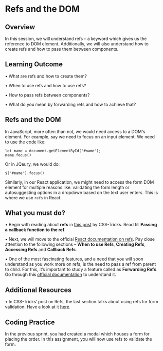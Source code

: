 ﻿# **Refs and the DOM**

## Overview

In this session, we will understand refs – a keyword which gives us the reference to DOM element. Additionally, we will also understand how to create refs and how to pass them between components.

## Learning Outcome

•	What are refs and how to create them?

•	When to use refs and how to use refs?

•	How to pass refs between components?

•	What do you mean by forwarding refs and how to achieve that?

## Refs and the DOM

In JavaScript, more often than not, we would need access to a DOM's element. For example, say we need to focus on an input element. We need to use the code like:

```
let name = document.getElementById('#name');
name.focus()
```
Or in JQeury, we would do:

``` 
$("#name").focus()
```

Similarly, in our React application, we might need to access the form DOM element for multiple reasons like: validating the form length or autosuggesting options in a dropdown based on the text user enters. This is where we use ```refs``` in React.

## What you must do?

•	Begin with reading about **refs** in [this post](https://css-tricks.com/working-with-refs-in-react/) by CSS-Tricks. Read till **Passing a callback function to the ref**.

•	Next, we will move to the official [React documentation on refs](https://reactjs.org/docs/refs-and-the-dom.html). Pay close attention to the following sections – **When to use Refs**, **Creating Refs**, **Accessing Refs** and **Callback Refs**. 

•	One of the most fascinating features, and a need that you will soon understand as you work more on refs, is the need to pass a ref from parent to child. For this, it’s important to study a feature called as **Forwarding Refs**. Go through this [official documentation](https://reactjs.org/docs/forwarding-refs.html) to understand it.


## Additional Resources
•	In CSS-Tricks’ post on Refs, the last section talks about using refs for form validation. Have a look at it [here](https://css-tricks.com/working-with-refs-in-react/).

## Coding Practice

In the previous sprint, you had created a modal which houses a form for placing the order. In this assignment, you will now use refs to validate the form.
